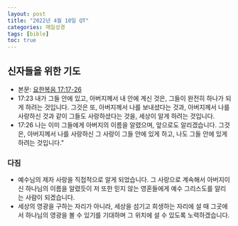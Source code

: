 ```yaml
---
layout: post
title: "2022년 4월 10일 QT"
categories: 매일성경
tags: [bible]
toc: true
---
```


## 신자들을 위한 기도
- 본문: [요한복음 17:17-26](https://www.bskorea.or.kr/bible/korbibReadpage.php?version=SAENEW&book=jhn&chap=17&sec=17&cVersion=&fontSize=15px&fontWeight=normal#focus)
- 17:23 내가 그들 안에 있고, 아버지께서 내 안에 계신 것은, 그들이 완전히 하나가 되게 하려는 것입니다. 그것은 또, 아버지께서 나를 보내셨다는 것과, 아버지께서 나를 사랑하신 것과 같이 그들도 사랑하셨다는 것을, 세상이 알게 하려는 것입니다.
- 17:26 나는 이미 그들에게 아버지의 이름을 알렸으며, 앞으로도 알리겠습니다. 그것은, 아버지께서 나를 사랑하신 그 사랑이 그들 안에 있게 하고, 나도 그들 안에 있게 하려는 것입니다."

### 다짐
- 예수님의 제자 사랑을 직접적으로 알게 되었습니다. 그 사랑으로 계속해서 아버지이신 하나님의 이름을 알렸듯이 저 또한 믿지 않는 영혼들에게 예수 그리스도를 알리는 사람이 되겠습니다.
- 세상의 영광을 구하는 자리가 아니라, 세상을 섬기고 희생하는 자리에 설 때 그곳에서 하나님의 영광을 볼 수 있기를 기대하며 그 위치에 설 수 있도록 노력하겠습니다.
